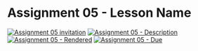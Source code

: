 # Assignment 05 - Lesson Name

[![Assignment 05 invitation](https://img.shields.io/badge/Assignment05-Repository-blue?style=for-the-badge&logo=open%20badges)](https://classroom.github.com/a/F3lWDTLh)
[![Assignment 05 - Description](https://img.shields.io/badge/Assignment05-Description-blue?style=for-the-badge&logo=open%20badges)](https://wellesley-bisc195.github.io/assignments/Assignment05/)
[![Assignment 05 - Rendered](https://img.shields.io/badge/05-Script-blue?style=for-the-badge&logo=open%20badges)](https://wellesley-bisc195.github.io/assignments/Assignment05/#assignment05_code)
[![Assignment 05 - Due](https://img.shields.io/badge/Due-2021%2F06%2F22-orange?style=for-the-badge&logo=open%20badges)](https://wellesley-bisc195.github.io/assignments/Assignment05/)
